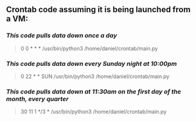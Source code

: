 ## Crontab code assuming it is being launched from a VM:
### ***This code pulls data down once a day***
> 0 0 * * * /usr/bin/python3 /home/daniel/crontab/main.py       
> 
### ***This code pulls data down every Sunday night at 10:00pm***
> 0 22 * * SUN /usr/bin/python3 /home/daniel/crontab/main.py    
>
### ***This code pulls data down at 11:30am on the first day of the month, every quarter***
> 30 11 1 */3 * /usr/bin/python3 /home/daniel/crontab/main.py    
>
